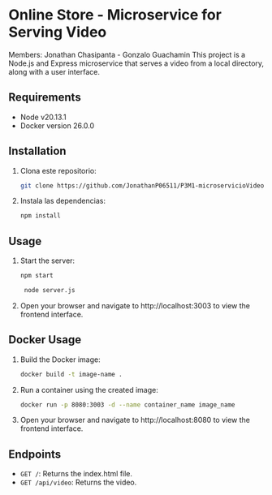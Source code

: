 # Online Store - Microservice for Serving Video

Members: Jonathan Chasipanta - Gonzalo Guachamin
This project is a Node.js and Express microservice that serves a video from a local directory, along with a user interface.

## Requirements

- Node v20.13.1
- Docker version 26.0.0 

## Installation

1. Clona este repositorio:
    ```bash
    git clone https://github.com/JonathanP06511/P3M1-microservicioVideo.git
    ```

2. Instala las dependencias:
    ```bash
    npm install
    ```

## Usage

1. Start the server:
    ```bash
    npm start
    ```
     ```bash
      node server.js
    ```

2. Open your browser and navigate to http://localhost:3003 to view the frontend interface.
## Docker Usage

1. Build the Docker image:
    ```bash
    docker build -t image-name .
    ```

2. Run a container using the created image:
    ```bash
    docker run -p 8080:3003 -d --name container_name image_name
    ```

3. Open your browser and navigate to http://localhost:8080 to view the frontend interface.

## Endpoints

- `GET /`: Returns the index.html file.
- `GET /api/video`: Returns the video.


